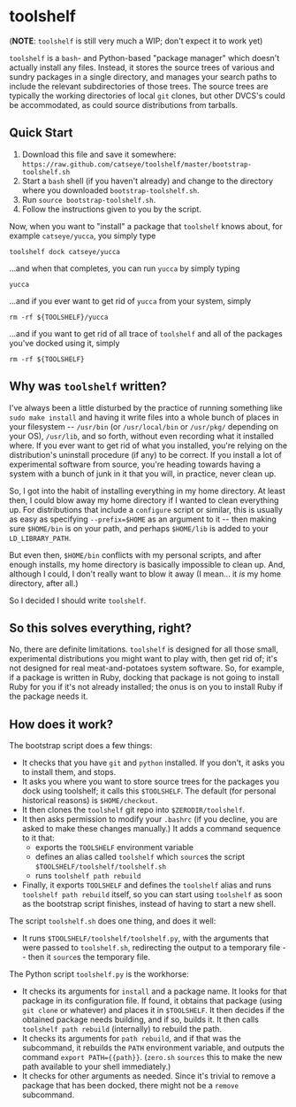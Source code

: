 toolshelf
=========

(**NOTE**: `toolshelf` is still very much a WIP; don't expect it to work yet)

`toolshelf` is a `bash`- and Python-based "package manager" which doesn't
actually install any files.  Instead, it stores the source trees of various
and sundry packages in a single directory, and manages your search paths to
include the relevant subdirectories of those trees.  The source trees are
typically the working directories of local `git` clones, but other DVCS's
could be accommodated, as could source distributions from tarballs.

Quick Start
-----------

1. Download this file and save it somewhere:
   `https://raw.github.com/catseye/toolshelf/master/bootstrap-toolshelf.sh`
2. Start a `bash` shell (if you haven't already) and change to the directory
   where you downloaded `bootstrap-toolshelf.sh`.
3. Run `source bootstrap-toolshelf.sh`.
4. Follow the instructions given to you by the script.

Now, when you want to "install" a package that `toolshelf` knows about, for
example `catseye/yucca`, you simply type

    toolshelf dock catseye/yucca

...and when that completes, you can run `yucca` by simply typing

    yucca

...and if you ever want to get rid of `yucca` from your system, simply

    rm -rf ${TOOLSHELF}/yucca

...and if you want to get rid of all trace of `toolshelf` and all of the
packages you've docked using it, simply

    rm -rf ${TOOLSHELF}

Why was `toolshelf` written?
----------------------------

I've always been a little disturbed by the practice of running something like
`sudo make install` and having it write files into a whole bunch of places
in your filesystem -- `/usr/bin` (or `/usr/local/bin` or `/usr/pkg/` depending
on your OS), `/usr/lib`, and so forth, without even recording what it
installed where.  If you ever want to get rid of what you installed, you're
relying on the distribution's uninstall procedure (if any) to be correct.  If
you install a lot of experimental software from source, you're heading towards
having a system with a bunch of junk in it that you will, in practice, never
clean up.

So, I got into the habit of installing everything in my home directory.  At
least then, I could blow away my home directory if I wanted to clean
everything up.  For distributions that include a `configure` script or
similar, this is usually as easy as specifying `--prefix=$HOME` as an argument
to it -- then making sure `$HOME/bin` is on your path, and perhaps `$HOME/lib`
is added to your `LD_LIBRARY_PATH`.

But even then, `$HOME/bin` conflicts with my personal scripts, and after
enough installs, my home directory is basically impossible to clean up.  And,
although I could, I don't really want to blow it away (I mean... it *is* my
home directory, after all.)

So I decided I should write `toolshelf`.

So this solves everything, right?
---------------------------------

No, there are definite limitations.  `toolshelf` is designed for all those
small, experimental distributions you might want to play with, then get rid
of; it's not designed for real meat-and-potatoes system software.  So, for
example, if a package is written in Ruby, docking that package is not
going to install Ruby for you if it's not already installed; the onus is on
you to install Ruby if the package needs it.

How does it work?
-----------------

The bootstrap script does a few things:

- It checks that you have `git` and `python` installed.  If you don't, it asks
  you to install them, and stops.
- It asks you where you want to store source trees for the packages you dock
  using toolshelf; it calls this `$TOOLSHELF`.  The default (for personal
  historical reasons) is `$HOME/checkout`.
- It then clones the `toolshelf` git repo into `$ZERODIR/toolshelf`.
- It then asks permission to modify your `.bashrc` (if you decline, you are
  asked to make these changes manually.)  It adds a command sequence to it
  that:
  * exports the `TOOLSHELF` environment variable
  * defines an alias called `toolshelf` which `source`s the script
    `$TOOLSHELF/toolshelf/toolshelf.sh`
  * runs `toolshelf path rebuild`
- Finally, it exports `TOOLSHELF` and defines the `toolshelf` alias and runs
  `toolshelf path rebuild` itself, so you can start using `toolshelf` as soon
  as the bootstrap script finishes, instead of having to start a new shell.

The script `toolshelf.sh` does one thing, and does it well:

- It runs `$TOOLSHELF/toolshelf/toolshelf.py`, with the arguments that were
  passed to `toolshelf.sh`, redirecting the output to a temporary file -- then
  it `source`s the temporary file.

The Python script `toolshelf.py` is the workhorse:

- It checks its arguments for `install` and a package name.  It looks for that
  package in its configuration file.  If found, it obtains that package
  (using `git clone` or whatever) and places it in `$TOOLSHELF`.
  It then decides if the obtained package needs building, and if so, builds
  it.  It then calls `toolshelf path rebuild` (internally) to rebuild the
  path.
- It checks its arguments for `path rebuild`, and if that was the subcommand,
  it rebuilds the `PATH` environment variable, and outputs the command
  `export PATH={{path}}`.  (`zero.sh` `sources` this to make the new path
  available to your shell immediately.)
- It checks for other arguments as needed.  Since it's trivial to remove a
  package that has been docked, there might not be a `remove` subcommand.
